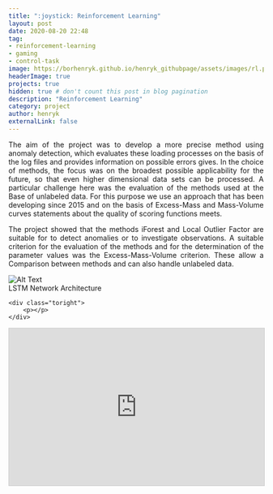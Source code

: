 ```yaml
---
title: ":joystick: Reinforcement Learning"
layout: post
date: 2020-08-20 22:48
tag:
- reinforcement-learning
- gaming
- control-task
image: https://borhenryk.github.io/henryk_githubpage/assets/images/rl.png
headerImage: true
projects: true
hidden: true # don't count this post in blog pagination
description: "Reinforcement Learning"
category: project
author: henryk
externalLink: false
---
```


<p align="justify">The aim of the project was to develop a more precise method using anomaly detection,
which evaluates these loading processes on the basis of the log files and provides information on possible errors
gives. In the choice of methods, the focus was on the broadest possible applicability
for the future, so that even higher dimensional data sets can be processed.
A particular challenge here was the evaluation of the methods used at the
Base of unlabeled data. For this purpose we use an approach that has been developing since 2015
and on the basis of Excess-Mass and Mass-Volume curves statements about the quality of
scoring functions meets.</p>

<p align="justify">The project showed that the methods iForest and Local Outlier Factor are suitable for to detect anomalies or to investigate observations. A suitable criterion for the evaluation of the methods and for the determination of the parameter values was the Excess-Mass-Volume criterion. These allow a Comparison between methods and can also handle unlabeled data.</p>

<div class="side-by-side">
    <div class="toleft">
        <img class="image" src="https://borhenryk.github.io/henryk_githubpage/assets/images/IForest.png" alt="Alt Text">
        <figcaption class="caption">LSTM Network Architecture</figcaption>
    </div>

    <div class="toright">
        <p></p>
    </div>
</div>


<iframe src="https://borhenryk.github.io/henryk_githubpage/assets/18-04-11_Anomaly%20Detection_Vortrag.pdf" width="560" height="310" frameborder="0" marginwidth="0" marginheight="0" scrolling="no" style="border:1px solid #CCC; border-width:1px; margin-bottom:5px; max-width: 100%;" allowfullscreen> </iframe>
